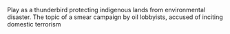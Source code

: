 Play as a thunderbird protecting indigenous lands from environmental disaster. The topic of a smear campaign by oil lobbyists, accused of inciting domestic terrorism
